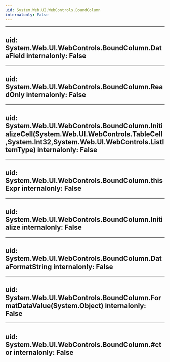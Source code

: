 ```yaml
---
uid: System.Web.UI.WebControls.BoundColumn
internalonly: False
---
```


---
uid: System.Web.UI.WebControls.BoundColumn.DataField
internalonly: False
---

---
uid: System.Web.UI.WebControls.BoundColumn.ReadOnly
internalonly: False
---

---
uid: System.Web.UI.WebControls.BoundColumn.InitializeCell(System.Web.UI.WebControls.TableCell,System.Int32,System.Web.UI.WebControls.ListItemType)
internalonly: False
---

---
uid: System.Web.UI.WebControls.BoundColumn.thisExpr
internalonly: False
---

---
uid: System.Web.UI.WebControls.BoundColumn.Initialize
internalonly: False
---

---
uid: System.Web.UI.WebControls.BoundColumn.DataFormatString
internalonly: False
---

---
uid: System.Web.UI.WebControls.BoundColumn.FormatDataValue(System.Object)
internalonly: False
---

---
uid: System.Web.UI.WebControls.BoundColumn.#ctor
internalonly: False
---
